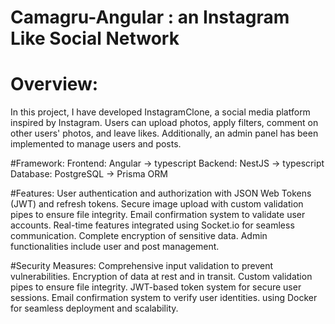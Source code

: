 # Camagru-Angular : an Instagram Like Social Network

# Overview:
In this project, I have developed InstagramClone, a social media platform inspired by Instagram.
Users can upload photos, apply filters, comment on other users' photos, and leave likes. Additionally, an admin panel has been implemented to manage users and posts.

#Framework:
Frontend: Angular -> typescript
Backend: NestJS -> typescript
Database: PostgreSQL -> Prisma ORM

#Features:
User authentication and authorization with JSON Web Tokens (JWT) and refresh tokens.
Secure image upload with custom validation pipes to ensure file integrity.
Email confirmation system to validate user accounts.
Real-time features integrated using Socket.io for seamless communication.
Complete encryption of sensitive data.
Admin functionalities include user and post management.

#Security Measures:
Comprehensive input validation to prevent vulnerabilities.
Encryption of data at rest and in transit.
Custom validation pipes to ensure file integrity.
JWT-based token system for secure user sessions.
Email confirmation system to verify user identities.
using Docker for seamless deployment and scalability.
